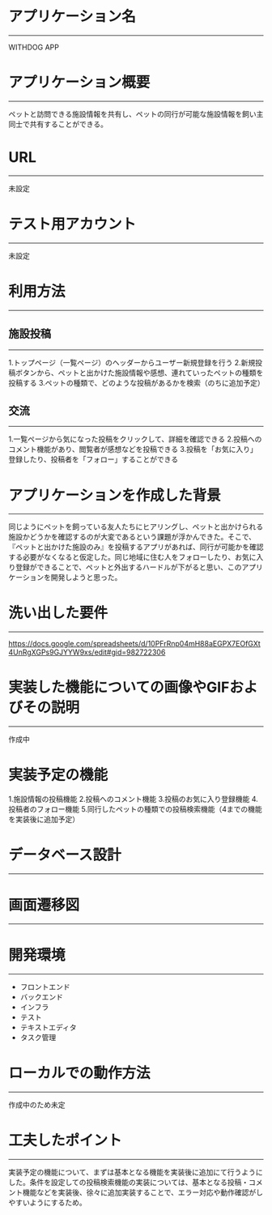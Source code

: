 # アプリケーション名  
***
WITHDOG APP

# アプリケーション概要  
***
ペットと訪問できる施設情報を共有し、ペットの同行が可能な施設情報を飼い主同士で共有することができる。

# URL
***
未設定

# テスト用アカウント
***
未設定

# 利用方法
***

## 施設投稿
***
  1.トップページ（一覧ページ）のヘッダーからユーザー新規登録を行う
  2.新規投稿ボタンから、ペットと出かけた施設情報や感想、連れていったペットの種類を投稿する
  3.ペットの種類で、どのような投稿があるかを検索（のちに追加予定）
## 交流
***
  1.一覧ページから気になった投稿をクリックして、詳細を確認できる
  2.投稿へのコメント機能があり、閲覧者が感想などを投稿できる
  3.投稿を「お気に入り」登録したり、投稿者を「フォロー」することができる

# アプリケーションを作成した背景
***
同じようにペットを飼っている友人たちにヒアリングし、ペットと出かけられる施設かどうかを確認するのが大変であるという課題が浮かんできた。そこで、『ペットと出かけた施設のみ』を投稿するアプリがあれば、同行が可能かを確認する必要がなくなると仮定した。同じ地域に住む人をフォローしたり、お気に入り登録ができることで、ペットと外出するハードルが下がると思い、このアプリケーションを開発しようと思った。

# 洗い出した要件
***
https://docs.google.com/spreadsheets/d/10PFrRnp04mH88aEGPX7EOfGXt4UnRgXGPs9GJYYW9xs/edit#gid=982722306

# 実装した機能についての画像やGIFおよびその説明
***
作成中

# 実装予定の機能
1.施設情報の投稿機能
2.投稿へのコメント機能
3.投稿のお気に入り登録機能
4.投稿者のフォロー機能
5.同行したペットの種類での投稿検索機能（4までの機能を実装後に追加予定）

# データベース設計
***


# 画面遷移図
***


# 開発環境
***
* フロントエンド
* バックエンド
* インフラ
* テスト
* テキストエディタ
* タスク管理

# ローカルでの動作方法
***
作成中のため未定

# 工夫したポイント
***
実装予定の機能について、まずは基本となる機能を実装後に追加にて行うようにした。条件を設定しての投稿検索機能の実装については、基本となる投稿・コメント機能などを実装後、徐々に追加実装することで、エラー対応や動作確認がしやすいようにするため。
